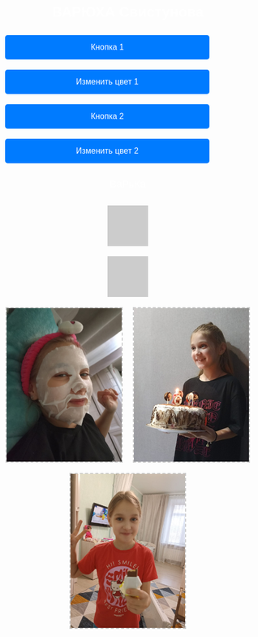 <!DOCTYPE html>
<html lang="ru">
<head>
    <meta charset="UTF-8">
    <meta name="viewport" content="width=device-width, initial-scale=1.0">
    <title>ВАРЮХА Свистунова</title>
    <style>
        body {
            font-family: Arial, sans-serif;
            display: flex;
            flex-direction: column;
            align-items: center;
            justify-content: center;
            height: 80vh;
            background-image: url('фон.jpg'); /* Замените на URL изображения фона */
            background-size: cover;
            background-position: center;
            color: white;
            margin: 0;
            padding: 0;
        }
        .button {
            margin: 10px;
            padding: 15px 30px;
            font-size: 16px;
            color: white;
            background-color: #007BFF;
            border: none;
            border-radius: 5px;
            cursor: pointer;
            transition: background-color 0.3s;
            width: 80%;
        }
        .button:hover {
            background-color: #0056b3;
        }
        .color-box {
            width: 80px;
            height: 80px;
            background-color: #ccc;
            margin: 10px;
            transition: background-color 0.5s;
        }
        .image-container {
            display: flex;
            flex-direction: row;
            justify-content: center;
            flex-wrap: wrap;
        }
        .image-placeholder {
            width: 45%;
            height: auto;
            border: 2px dashed #ccc;
            display: flex;
            align-items: center;
            justify-content: center;
            margin: 10px;
            font-weight: bold;
            color: #888;
        }
        .image-placeholder img {
            max-width: 100%;
            max-height: 100%;
            object-fit: cover;
        }
        #text-output {
            margin: 20px;
            font-size: 20px;
            color: #fff;
        }
    </style>
</head>
<body>
<h1>ВАРЮХА Свистунова</h1>

<div>
    <button class="button" onclick="showText('Тык сюда')">Кнопка 1</button>
    <button class="button" onclick="changeColor('box1')">Изменить цвет 1</button>
    <button class="button" onclick="showText('Сюда тоже можно тыкнуть')">Кнопка 2</button>
    <button class="button" onclick="changeColor('box2')">Изменить цвет 2</button>
</div>

<div id="text-output">ВаРьКа</div>

<div class="color-box" id="box1"></div>
<div class="color-box" id="box2"></div>

<div class="image-container">
    <div class="image-placeholder">
        <img src="Изображение WhatsApp 2025-03-04 в 20.00.24_f890ac4f.jpg" alt="1"> <!-- Замените на путь к Вашему изображению -->
    </div>
    <div class="image-placeholder">
        <img src="Изображение WhatsApp 2025-03-04 в 20.00.12_5b7921a0.jpg" alt="2"> <!-- Замените на путь к Вашему изображению -->
    </div>
    <div class="image-placeholder">
        <img src="Изображение WhatsApp 2025-03-04 в 20.00.11_ae252489.jpg" alt="3"> <!-- Замените на путь к Вашему изображению -->
    </div>
</div>

<script>
    function showText(message) {
        document.getElementById('text-output').innerText = message;
    }

    function changeColor(boxId) {
        const box = document.getElementById(boxId);
        const randomColor = '#' + Math.floor(Math.random()*16777215).toString(16);
        box.style.backgroundColor = randomColor;
    }
</script>
</body>
</html>
